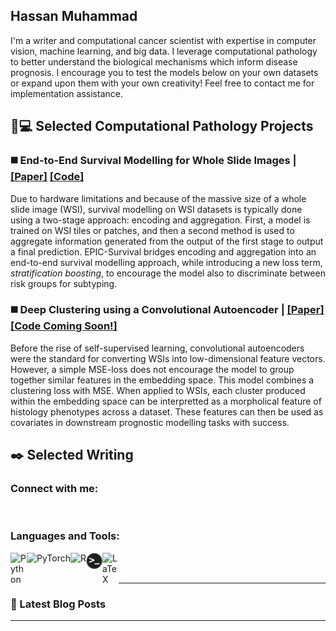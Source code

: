 ## Hassan Muhammad
I'm a writer and computational cancer scientist with expertise in computer vision, machine learning, and big data. I leverage computational pathology to better understand the biological mechanisms which inform disease prognosis. I encourage you to test the models below on your own datasets or expand upon them with your own creativity! Feel free to contact me for implementation assistance.


## 🔬💻 Selected Computational Pathology Projects

### ◼️ End-to-End Survival Modelling for Whole Slide Images | [[Paper]](https://2021.midl.io/proceedings/muhammad21.pdf) [[Code]](https://github.com/ml-and-ml/EPIC-Survival)
Due to hardware limitations and because of the massive size of a whole slide image (WSI), survival modelling on WSI datasets is typically done using a two-stage approach: encoding and aggregation. First, a model is trained on WSI tiles or patches, and then a second method is used to aggregate information generated from the output of the first stage to output a final prediction. EPIC-Survival bridges encoding and aggregation into an end-to-end survival modelling approach, while introducing a new loss term, _stratification boosting_, to encourage the model also to discriminate between risk groups for subtyping.

### ◼️ Deep Clustering using a Convolutional Autoencoder | [[Paper]](https://link.springer.com/content/pdf/10.1007%2F978-3-030-32239-7_67.pdf) [[Code Coming Soon!]](/)
Before the rise of self-supervised learning, convolutional autoencoders were the standard for converting WSIs into low-dimensional feature vectors. However, a simple MSE-loss does not encourage the model to group together similar features in the embedding space. This model combines a clustering loss with MSE. When applied to WSIs, each cluster produced within the embedding space can be interpretted as a morpholical feature of histology phenotypes across a dataset. These features can then be used as covariates in downstream prognostic modelling tasks with success.

## ✒️ Selected Writing


### Connect with me:
<!-- 
[<img align="left" alt="ml_and_ml | Twitter" width="22px" src="https://cdn.jsdelivr.net/npm/simple-icons@v3/icons/twitter.svg" />][twitter]
[<img align="left" alt="ml_and_ml | LinkedIn" width="22px" src="https://cdn.jsdelivr.net/npm/simple-icons@v3/icons/linkedin.svg" />][linkedin]
[<img align="left" alt="ml_and_ml | Medium" height="22px" src="https://inceptum-stor.icons8.com/2RovVa2PJX3Q/medium.svg" />][medium]
[<img align="left" alt="ml_and_ml | Scholar" width="22px" src="https://e7.pngegg.com/pngimages/31/731/png-clipart-google-scholar-education-research-doctor-of-philosophy-scholar-s-logo-monochrome.png" />][scholar]
 -->

<br />

### Languages and Tools:

[<img align="left" alt="Python" width="26px" src="https://raw.githubusercontent.com/jmnote/z-icons/master/svg/python.svg" />][webdevplaylist]
[<img align="left" alt="PyTorch" height="26px" src="https://upload.wikimedia.org/wikipedia/commons/thumb/1/10/PyTorch_logo_icon.svg/512px-PyTorch_logo_icon.svg.png" />][webdevplaylist]
[<img align="left" alt="R" height="26px" src="https://raw.githubusercontent.com/jmnote/z-icons/master/svg/r.svg" />][webdevplaylist]
[<img align="left" alt="Terminal" width="26px" src="https://raw.githubusercontent.com/github/explore/80688e429a7d4ef2fca1e82350fe8e3517d3494d/topics/terminal/terminal.png" />][webdevplaylist]
[<img align="left" alt="LaTeX" width="26px" src="https://upload.wikimedia.org/wikipedia/commons/9/95/TeXShop_icon.png" />][webdevplaylist]


<br />
<br />

---

### 📕 Latest Blog Posts


---


[website]: https://codeSTACKr.com
[medium]: https://medium.com/@MLandML
[scholar]: https://scholar.google.com/citations?user=yc8l1kcAAAAJ&hl=en
[course]: http://vsCodeHero.com
[twitter]: https://twitter.com/hassan_CV_AI
[linkedin]: https://www.linkedin.com/in/hassan1949/
[webdevplaylist]: https://www.youtube.com/playlist?list=PLkwxH9e_vrAJ0WbEsFA9W3I1W-g_BTsbt
[jsplaylist]: https://www.youtube.com/playlist?list=PLkwxH9e_vrALRJKu7wfXby3MKeflhTu6B
[cssplaylist]: https://www.youtube.com/playlist?list=PLkwxH9e_vrALSdvZuEh6gqQdmDoDIoqz4
[reactplaylist]: https://www.youtube.com/playlist?list=PLkwxH9e_vrAK4TdffpxKY3QGyHCpxFcQ0
